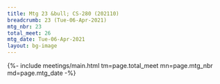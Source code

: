 ```yaml
---
title: Mtg 23 &bull; CS-280 (202110)
breadcrumb: 23 (Tue-06-Apr-2021)
mtg_nbr: 23
total_meet: 26
mtg_date: Tue-06-Apr-2021
layout: bg-image
---
```


{%- include meetings/main.html
    tm=page.total_meet
    mn=page.mtg_nbr
    md=page.mtg_date
-%}
